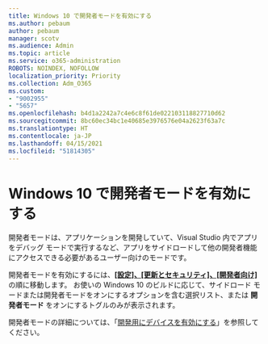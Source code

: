 ```yaml
---
title: Windows 10 で開発者モードを有効にする
ms.author: pebaum
author: pebaum
manager: scotv
ms.audience: Admin
ms.topic: article
ms.service: o365-administration
ROBOTS: NOINDEX, NOFOLLOW
localization_priority: Priority
ms.collection: Adm_O365
ms.custom:
- "9002955"
- "5657"
ms.openlocfilehash: b4d1a2242a7c4e6c8f61de022103118827710d62
ms.sourcegitcommit: 8bc60ec34bc1e40685e3976576e04a2623f63a7c
ms.translationtype: HT
ms.contentlocale: ja-JP
ms.lasthandoff: 04/15/2021
ms.locfileid: "51814305"
---
```

# <a name="enable-developer-mode-in-windows-10"></a>Windows 10 で開発者モードを有効にする

開発者モードは、アプリケーションを開発していて、Visual Studio 内でアプリをデバッグ モードで実行するなど、アプリをサイドロードして他の開発者機能にアクセスできる必要があるユーザー向けのモードです。

開発者モードを有効にするには、**[[設定]、[更新とセキュリティ]、[開発者向け]](ms-settings:developers?activationSource=GetHelp)** の順に移動します。 お使いの Windows 10 のビルドに応じて、サイドロード モードまたは開発者モードをオンにするオプションを含む選択リスト、または **開発者モード** をオンにするトグルのみが表示されます。

開発者モードの詳細については、「[開発用にデバイスを有効にする](https://docs.microsoft.com/windows/uwp/get-started/enable-your-device-for-development)」を参照してください。
